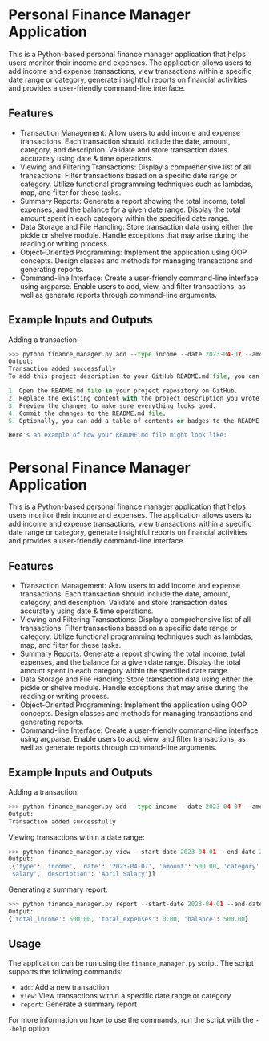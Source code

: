 # Personal Finance Manager Application

This is a Python-based personal finance manager application that helps users monitor their income and expenses. The application allows users to add income and expense transactions, view transactions within a specific date range or category, generate insightful reports on financial activities and provides a user-friendly command-line interface.

## Features

- Transaction Management: Allow users to add income and expense transactions. Each transaction should include the date, amount, category, and description. Validate and store transaction dates accurately using date & time operations.
- Viewing and Filtering Transactions: Display a comprehensive list of all transactions. Filter transactions based on a specific date range or category.   Utilize functional programming techniques such as lambdas, map, and filter for these tasks.
- Summary Reports: Generate a report showing the total income, total expenses, and the balance for a given date range. Display the total amount spent in each category within the specified date range.
- Data Storage and File Handling: Store transaction data using either the pickle or shelve module. Handle exceptions that may arise during the reading or writing process.
- Object-Oriented Programming: Implement the application using OOP concepts. Design classes and methods for managing transactions and generating reports.
- Command-line Interface: Create a user-friendly command-line interface using argparse. Enable users to add, view, and filter transactions, as well as generate reports through command-line arguments.

## Example Inputs and Outputs

Adding a transaction:

```python
>>> python finance_manager.py add --type income --date 2023-04-07 --amount 500.00 --category salary --description "April Salary"
Output:
Transaction added successfully
To add this project description to your GitHub README.md file, you can follow these steps:

1. Open the README.md file in your project repository on GitHub.
2. Replace the existing content with the project description you wrote, including the headings and formatting.
3. Preview the changes to make sure everything looks good.
4. Commit the changes to the README.md file.
5. Optionally, you can add a table of contents or badges to the README.md file to make it more informative and user-friendly.

Here's an example of how your README.md file might look like:

```
# Personal Finance Manager Application

This is a Python-based personal finance manager application that helps users monitor their income and expenses. The application allows users to add income and expense transactions, view transactions within a specific date range or category, generate insightful reports on financial activities and provides a user-friendly command-line interface.

## Features

- Transaction Management: Allow users to add income and expense transactions. Each transaction should include the date, amount, category, and description. Validate and store transaction dates accurately using date & time operations.
- Viewing and Filtering Transactions: Display a comprehensive list of all transactions. Filter transactions based on a specific date range or category. Utilize functional programming techniques such as lambdas, map, and filter for these tasks.
- Summary Reports: Generate a report showing the total income, total expenses, and the balance for a given date range. Display the total amount spent in each category within the specified date range.
- Data Storage and File Handling: Store transaction data using either the pickle or shelve module. Handle exceptions that may arise during the reading or writing process.
- Object-Oriented Programming: Implement the application using OOP concepts. Design classes and methods for managing transactions and generating reports.
- Command-line Interface: Create a user-friendly command-line interface using argparse. Enable users to add, view, and filter transactions, as well as generate reports through command-line arguments.

## Example Inputs and Outputs

Adding a transaction:

```python
>>> python finance_manager.py add --type income --date 2023-04-07 --amount 500.00 --category salary --description "April Salary"
Output:
Transaction added successfully
```

Viewing transactions within a date range:

```python
>>> python finance_manager.py view --start-date 2023-04-01 --end-date 2023-04-30
Output:
[{'type': 'income', 'date': '2023-04-07', 'amount': 500.00, 'category' :
'salary', 'description': 'April Salary'}]
```

Generating a summary report:

```python
>>> python finance_manager.py report --start-date 2023-04-01 --end-date 2023-04-30
Output:
{'total_income': 500.00, 'total_expenses': 0.00, 'balance': 500.00}
```

## Usage

The application can be run using the `finance_manager.py` script. The script supports the following commands:

- `add`: Add a new transaction
- `view`: View transactions within a specific date range or category
- `report`: Generate a summary report

For more information on how to use the commands, run the script with the `--help` option:

